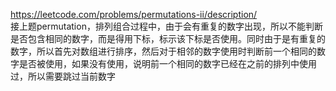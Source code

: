 https://leetcode.com/problems/permutations-ii/description/  
接上题permutation，排列组合过程中，由于会有重复的数字出现，所以不能判断是否包含相同的数字，而是得用下标，标示该下标是否使用。同时由于是有重复的数字，所以首先对数组进行排序，然后对于相邻的数字使用时判断前一个相同的数字是否被使用，如果没有使用，说明前一个相同的数字已经在之前的排列中使用过，所以需要跳过当前数字